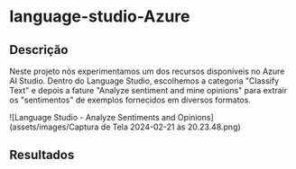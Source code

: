 # language-studio-Azure

## Descrição

Neste projeto nós experimentamos um dos recursos disponíveis no Azure AI Studio.
Dentro do Language Studio, escolhemos a categoria "Classify Text" e depois a fature
"Analyze sentiment and mine opinions" para extrair os "sentimentos" de exemplos fornecidos
em diversos formatos.

![Language Studio - Analyze Sentiments and Opinions](assets/images/Captura de Tela 2024-02-21 às 20.23.48.png)

## Resultados



